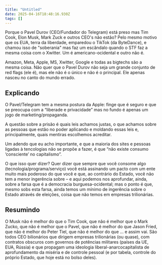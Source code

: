 ```yaml
---
title: "Untitled"
date: 2025-04-16T18:48:16.930Z
tags: []
---
```


Porque o Pavel Durov (CEO/Fundador do Telegram) está preso mas Tim Cook, Elon Musk, Mark Zuck e outros CEO's não estão? Pelo mesmo motivo que os EUA, terra da liberdade, emparedou o TikTok (da ByteDance), e chamou isso de "soberania" mas faz um escândalo quando o STF faz a mesma coisa com o Xwitter. Um é americano-ocidental e outro não é.

Amazon, Meta, Apple, MS, Xwitter, Google e todas as bigtechs são a mesma coisa. Não quer que o Pavel Durov não seja um grande conjunto de red flags (ele é), mas ele não é o único e não é o principal. Ele apenas nasceu no canto do mundo errado.

## Explicando

O Pavel/Telegram tem a mesma postura da Apple: finge que é seguro e que se preocupa com a “liberade e privacidade” mas no fundo é apenas um jogo de marketing/propaganda.

A questão sobre a prisão é quais leis achamos justas, o que achamos sobre as pessoas que estão no poder aplicando e moldando essas leis e, principalmente, quais mentiras escolhemos acreditar.

Um adendo que eu acho importante, e que a maioria dos sites e pessoas ligadas à tencologias não se propõe a fazer, é que “não existe consumo ‘consciente’ no capitalismo”.

O que isso quer dizer? Quer dizer que sempre que você consome algo (tecnologia/programa/serviço) você está assinando um pacto com um ente muito mais poderoso do que você e que, ao contrário do Estado, você não tem a menor ingerência sobre – e aqui podemos nos aprofundar, ainda, sobre a farsa que é a democracia burguesa-ocidental; mas o ponto é que, mesmo sobs esta farsa, ainda temos um mínimo de ingerência sobre o Estado através de eleições, coisa que não temos em empresas trilionárias.

## Resumindo

O Musk não é melhor do que o Tim Cook, que não é melhor que o Mark Zucko, que não é melhor que o Pavel, que não é melhor do que Jason Fried, que não é melhor do Peter Tiel, que não é melhor do que … e assim vai. São todos CEO bilionários que dirigem empresas trilionárias (ou quase), com contratos obscuros com governos de potências militares (países da UE, EUA, Rússia) e que propagam uma ideologia liberal-anarcocapitalista de aprofundamento da miséria e de controle pessoal (e por tabela, controle do próprio Estado, que hoje está no bolso deles).